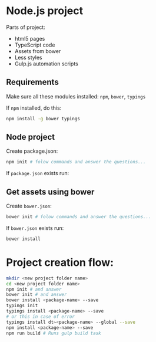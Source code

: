 # Node.js project

Parts of project:

* html5 pages
* TypeScript code
* Assets from bower
* Less styles
* Gulp.js automation scripts

## Requirements

Make sure all these modules installed: `npm`, `bower`, `typings`

If `npm` installed, do this:

```bash
npm install -g bower typings
```

## Node project

Create package.json:

```bash
npm init # folow commands and answer the questions...
```

If `package.json` exists run:

## Get assets using bower

Create `bower.json`:

```bash
bower init # folow commands and answer the questions...
```

If `bower.json` exists run:

```bash
bower install
```

# Project creation flow:

```bash
mkdir <new project folder name>
cd <new project folder name>
npm init # and answer
bower init # and answer
bower install <package-name> --save
typings init
typings install <package-name> --save
# or this in case of error
typings install dt~<package-name> --global --save
npm install <package-name> --save
npm run build # Runs gulp build task
```
